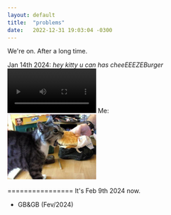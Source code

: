 ```yaml
---
layout: default
title:  "problems"
date:   2022-12-31 19:03:04 -0300
---
```

We're on.
After a long time.

Jan 14th 2024: _hey kitty u can has cheeEEEZEBurger_ 
<video src="/assets/videos/xb.mp4" width="200" controls title="back 0n track"></video>
Me:  
<img src="/assets/images/xb.jpg" alt="ME" width="200" />

================
It's Feb 9th 2024 now.

- GB&GB (Fev/2024)
